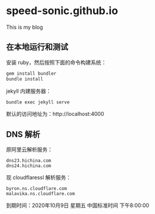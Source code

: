 # speed-sonic.github.io
This is my blog

## 在本地运行和测试
安装 ruby，然后按照下面的命令构建系统：
```sh
gem install bundler
bundle install
```

jekyll 内建服务器：
```sh
bundle exec jekyll serve
```

默认的访问地址为：http://localhost:4000

## DNS 解析
原阿里云解析服务：
```
dns23.hichina.com
dns24.hichina.com
```

现 cloudflaressl 解析服务：
```
byron.ns.cloudflare.com
malavika.ns.cloudflare.com
```

到期时间：2020年10月9日 星期五 中国标准时间 下午8:00:00
